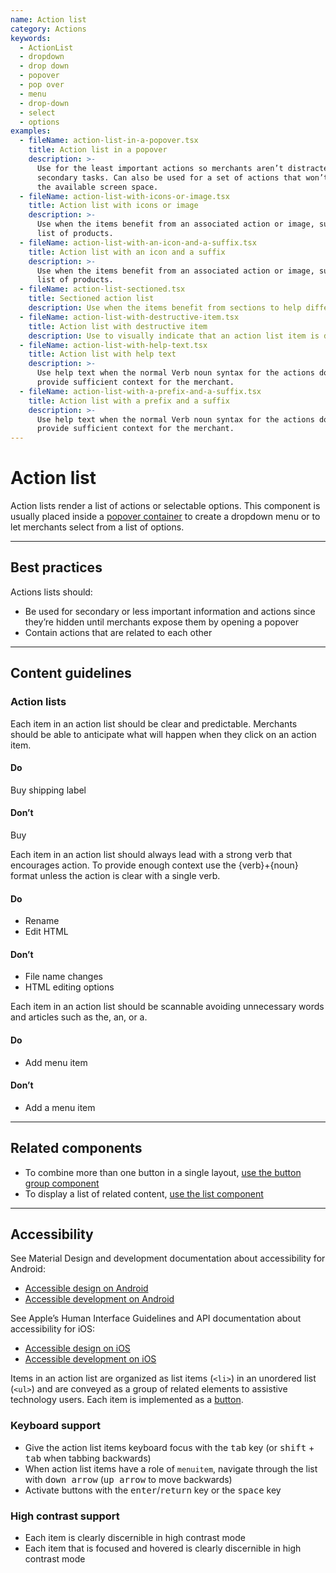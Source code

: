 ```yaml
---
name: Action list
category: Actions
keywords:
  - ActionList
  - dropdown
  - drop down
  - popover
  - pop over
  - menu
  - drop-down
  - select
  - options
examples:
  - fileName: action-list-in-a-popover.tsx
    title: Action list in a popover
    description: >-
      Use for the least important actions so merchants aren’t distracted by
      secondary tasks. Can also be used for a set of actions that won’t fit in
      the available screen space.
  - fileName: action-list-with-icons-or-image.tsx
    title: Action list with icons or image
    description: >-
      Use when the items benefit from an associated action or image, such as a
      list of products.
  - fileName: action-list-with-an-icon-and-a-suffix.tsx
    title: Action list with an icon and a suffix
    description: >-
      Use when the items benefit from an associated action or image, such as a
      list of products.
  - fileName: action-list-sectioned.tsx
    title: Sectioned action list
    description: Use when the items benefit from sections to help differentiate actions.
  - fileName: action-list-with-destructive-item.tsx
    title: Action list with destructive item
    description: Use to visually indicate that an action list item is destructive.
  - fileName: action-list-with-help-text.tsx
    title: Action list with help text
    description: >-
      Use help text when the normal Verb noun syntax for the actions does not
      provide sufficient context for the merchant.
  - fileName: action-list-with-a-prefix-and-a-suffix.tsx
    title: Action list with a prefix and a suffix
    description: >-
      Use help text when the normal Verb noun syntax for the actions does not
      provide sufficient context for the merchant.
---
```


# Action list

Action lists render a list of actions or selectable options. This component is usually placed inside a [popover container](https://polaris.shopify.com/components/overlays/popover) to create a dropdown menu or to let merchants select from a list of options.

---

## Best practices

Actions lists should:

- Be used for secondary or less important information and actions since they’re hidden until merchants expose them by opening a popover
- Contain actions that are related to each other

---

## Content guidelines

### Action lists

Each item in an action list should be clear and predictable. Merchants should be able to anticipate what will happen when they click on an action item.

<!-- usagelist -->

#### Do

Buy shipping label

#### Don’t

Buy

<!-- end -->

Each item in an action list should always lead with a strong verb that encourages action. To provide enough context use the {verb}+{noun} format unless the action is clear with a single verb.

<!-- usagelist -->

#### Do

- Rename
- Edit HTML

#### Don’t

- File name changes
- HTML editing options

<!-- end -->

Each item in an action list should be scannable avoiding unnecessary words and articles such as the, an, or a.

<!-- usagelist -->

#### Do

- Add menu item

#### Don’t

- Add a menu item

<!-- end -->

---

## Related components

- To combine more than one button in a single layout, [use the button group component](https://polaris.shopify.com/components/actions/button-group)
- To display a list of related content, [use the list component](https://polaris.shopify.com/components/lists-and-tables/list)

---

## Accessibility

<!-- content-for: android -->

See Material Design and development documentation about accessibility for Android:

- [Accessible design on Android](https://material.io/design/usability/accessibility.html)
- [Accessible development on Android](https://developer.android.com/guide/topics/ui/accessibility/)

<!-- /content-for -->

<!-- content-for: ios -->

See Apple’s Human Interface Guidelines and API documentation about accessibility for iOS:

- [Accessible design on iOS](https://developer.apple.com/design/human-interface-guidelines/ios/app-architecture/accessibility/)
- [Accessible development on iOS](https://developer.apple.com/accessibility/ios/)

<!-- /content-for -->

<!-- content-for: web -->

Items in an action list are organized as list items (`<li>`) in an unordered list (`<ul>`) and are conveyed as a group of related elements to assistive technology users. Each item is implemented as a [button](https://polaris.shopify.com/components/actions/button).

### Keyboard support

- Give the action list items keyboard focus with the <kbd>tab</kbd> key (or <kbd>shift</kbd> + <kbd>tab</kbd> when tabbing backwards)
- When action list items have a role of `menuitem`, navigate through the list with <kbd>down arrow</kbd> (<kbd>up arrow</kbd> to move backwards)
- Activate buttons with the <kbd>enter</kbd>/<kbd>return</kbd> key or the <kbd>space</kbd> key

### High contrast support

- Each item is clearly discernible in high contrast mode
- Each item that is focused and hovered is clearly discernible in high contrast mode

<!-- /content-for -->
